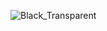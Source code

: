 ![Black_Transparent](https://user-images.githubusercontent.com/64214261/196773314-8c54b307-cfc3-4fe2-a637-bf32cd456e02.png)
